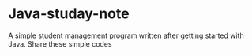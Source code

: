 # Java-studay-note
A simple student management program written after getting started with Java. Share these simple codes
